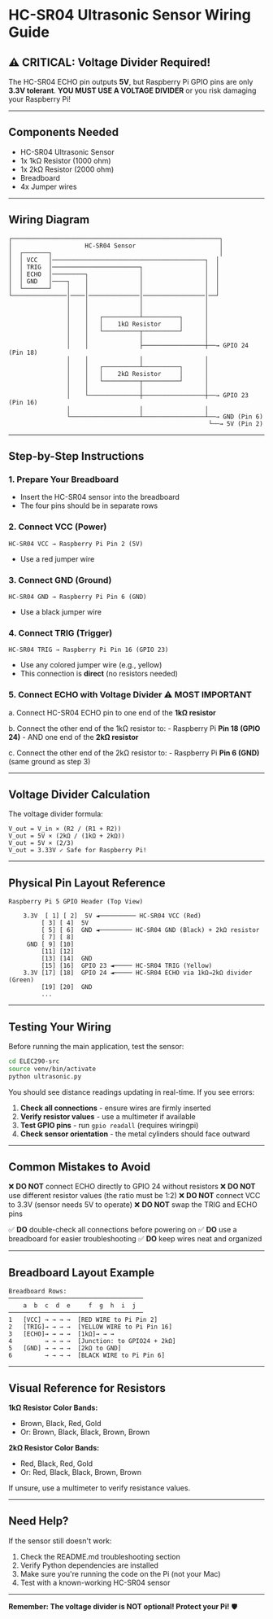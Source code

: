 # HC-SR04 Ultrasonic Sensor Wiring Guide

## ⚠️ CRITICAL: Voltage Divider Required!

The HC-SR04 ECHO pin outputs **5V**, but Raspberry Pi GPIO pins are only **3.3V tolerant**. 
**YOU MUST USE A VOLTAGE DIVIDER** or you risk damaging your Raspberry Pi!

---

## Components Needed

- HC-SR04 Ultrasonic Sensor
- 1x 1kΩ Resistor (1000 ohm)
- 1x 2kΩ Resistor (2000 ohm)
- Breadboard
- 4x Jumper wires

---

## Wiring Diagram

```
┌─────────────────────────────────────────────────────────┐
│                    HC-SR04 Sensor                       │
│  ┌───────┐                                              │
│  │ VCC   │──────────────────────────────────────────┐  │
│  │ TRIG  │────────────────────────┐                 │  │
│  │ ECHO  │─────────┐              │                 │  │
│  │ GND   │────┐    │              │                 │  │
│  └───────┘    │    │              │                 │  │
└───────────────│────│──────────────│─────────────────│──┘
                │    │              │                 │
                │    │              │                 │
                │    │   ┌──────────┴──────────┐      │
                │    │   │    1kΩ Resistor     │      │
                │    │   └──────────┬──────────┘      │
                │    │              │                 │
                │    │              ├─────────────────┼──→ GPIO 24 (Pin 18)
                │    │              │                 │
                │    │   ┌──────────┴──────────┐      │
                │    │   │    2kΩ Resistor     │      │
                │    │   └──────────┬──────────┘      │
                │    │              │                 │
                │    └──────────────┼─────────────────┼──→ GPIO 23 (Pin 16)
                │                   │                 │
                └───────────────────┴─────────────────┴──→ GND (Pin 6)
                                                       └──→ 5V (Pin 2)

```

---

## Step-by-Step Instructions

### 1. **Prepare Your Breadboard**
   - Insert the HC-SR04 sensor into the breadboard
   - The four pins should be in separate rows

### 2. **Connect VCC (Power)**
   ```
   HC-SR04 VCC → Raspberry Pi Pin 2 (5V)
   ```
   - Use a red jumper wire

### 3. **Connect GND (Ground)**
   ```
   HC-SR04 GND → Raspberry Pi Pin 6 (GND)
   ```
   - Use a black jumper wire

### 4. **Connect TRIG (Trigger)**
   ```
   HC-SR04 TRIG → Raspberry Pi Pin 16 (GPIO 23)
   ```
   - Use any colored jumper wire (e.g., yellow)
   - This connection is **direct** (no resistors needed)

### 5. **Connect ECHO with Voltage Divider** ⚠️ **MOST IMPORTANT**
   
   a. Connect HC-SR04 ECHO pin to one end of the **1kΩ resistor**
   
   b. Connect the other end of the 1kΩ resistor to:
      - Raspberry Pi **Pin 18 (GPIO 24)**
      - AND one end of the **2kΩ resistor**
   
   c. Connect the other end of the 2kΩ resistor to:
      - Raspberry Pi **Pin 6 (GND)** (same ground as step 3)

---

## Voltage Divider Calculation

The voltage divider formula:
```
V_out = V_in × (R2 / (R1 + R2))
V_out = 5V × (2kΩ / (1kΩ + 2kΩ))
V_out = 5V × (2/3)
V_out = 3.33V ✓ Safe for Raspberry Pi!
```

---

## Physical Pin Layout Reference

```
Raspberry Pi 5 GPIO Header (Top View)

    3.3V  [ 1] [ 2]  5V ◄────────── HC-SR04 VCC (Red)
         [ 3] [ 4]  5V
         [ 5] [ 6]  GND ◄───────── HC-SR04 GND (Black) + 2kΩ resistor
         [ 7] [ 8]
     GND [ 9] [10]
         [11] [12]
         [13] [14]  GND
         [15] [16]  GPIO 23 ◄───── HC-SR04 TRIG (Yellow)
    3.3V [17] [18]  GPIO 24 ◄───── HC-SR04 ECHO via 1kΩ→2kΩ divider (Green)
         [19] [20]  GND
         ...
```

---

## Testing Your Wiring

Before running the main application, test the sensor:

```bash
cd ELEC290-src
source venv/bin/activate
python ultrasonic.py
```

You should see distance readings updating in real-time. If you see errors:

1. **Check all connections** - ensure wires are firmly inserted
2. **Verify resistor values** - use a multimeter if available
3. **Test GPIO pins** - run `gpio readall` (requires wiringpi)
4. **Check sensor orientation** - the metal cylinders should face outward

---

## Common Mistakes to Avoid

❌ **DO NOT** connect ECHO directly to GPIO 24 without resistors
❌ **DO NOT** use different resistor values (the ratio must be 1:2)
❌ **DO NOT** connect VCC to 3.3V (sensor needs 5V to operate)
❌ **DO NOT** swap the TRIG and ECHO pins

✅ **DO** double-check all connections before powering on
✅ **DO** use a breadboard for easier troubleshooting
✅ **DO** keep wires neat and organized

---

## Breadboard Layout Example

```
Breadboard Rows:
─────────────────────────────────────
    a  b  c  d  e     f  g  h  i  j
─────────────────────────────────────
1   [VCC] → → → →  [RED WIRE to Pi Pin 2]
2   [TRIG]→ → → →  [YELLOW WIRE to Pi Pin 16]
3   [ECHO]→ → → →  [1kΩ]→ → → 
4         → → → →  [Junction: to GPIO24 + 2kΩ]
5   [GND] → → → →  [2kΩ to GND]
6         → → → →  [BLACK WIRE to Pi Pin 6]
```

---

## Visual Reference for Resistors

**1kΩ Resistor Color Bands:**
- Brown, Black, Red, Gold
- Or: Brown, Black, Black, Brown, Brown

**2kΩ Resistor Color Bands:**
- Red, Black, Red, Gold
- Or: Red, Black, Black, Brown, Brown

If unsure, use a multimeter to verify resistance values.

---

## Need Help?

If the sensor still doesn't work:
1. Check the README.md troubleshooting section
2. Verify Python dependencies are installed
3. Make sure you're running the code on the Pi (not your Mac)
4. Test with a known-working HC-SR04 sensor

---

**Remember: The voltage divider is NOT optional! Protect your Pi!** 🛡️
